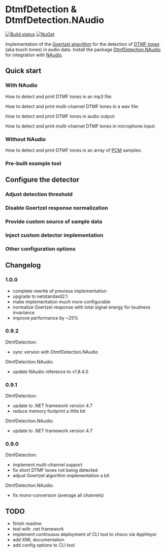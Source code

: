 # DtmfDetection & DtmfDetection.NAudio

[![Build status](https://ci.appveyor.com/api/projects/status/yxidl32tv632lagv/branch/master?svg=true)](https://ci.appveyor.com/project/bert2/dtmfdetection/branch/master) [![NuGet](https://img.shields.io/nuget/v/DtmfDetection.NAudio.svg)](https://www.nuget.org/packages/DtmfDetection.NAudio)

Implementation of the [Goertzel algorithm](https://en.wikipedia.org/wiki/Goertzel_algorithm) for the detection of [DTMF tones](https://en.wikipedia.org/wiki/Dual-tone_multi-frequency_signaling) (aka touch tones) in audio data. Install the package [DtmfDetection.NAudio](https://www.nuget.org/packages/DtmfDetection.NAudio) for integration with [NAudio](https://github.com/naudio/NAudio).

## Quick start

### With NAudio

How to detect and print DTMF tones in an mp3 file:

How to detect and print multi-channel DTMF tones in a wav file:

How to detect and print DTMF tones in audio output:

How to detect and print multi-channel DTMF tones in microphone input:

### Without NAudio

How to detect and print DTMF tones in an array of [PCM](https://en.wikipedia.org/wiki/Pulse-code_modulation) samples:

### Pre-built example tool

## Configure the detector

### Adjust detection threshold

### Disable Goertzel response normalization

### Provide custom source of sample data

### Inject custom detector implementation

### Other configuration options

## Changelog

### 1.0.0

- complete rewrite of previous implementation
- upgrade to netstandard2.1
- make implementation much more configurable
- normalize Goertzel response with total signal energy for loudness invariance
- improve performance by ~25%

### 0.9.2

DtmfDetection:

- sync version with DtmfDetection.NAudio

DtmfDetection.NAudio:

- update NAudio reference to v1.8.4.0

### 0.9.1

DtmfDetection:

- update to .NET framework version 4.7
- reduce memory footprint a little bit

DtmfDetection.NAudio:

- update to .NET framework version 4.7

### 0.9.0

DtmfDetection:

- implement multi-channel support
- fix short DTMF tones not being detected
- adjust Goertzel algorithm implementation a bit

DtmfDetection.NAudio:

- fix mono-conversion (average all channels)

## TODO

- finish readme
- test with .net framework
- implement continuous deployment of CLI tool to choco via AppVeyor
- add XML documentation
- add config options to CLI tool
